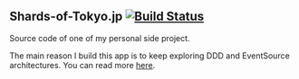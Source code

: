 ## Shards-of-Tokyo.jp [![Build Status](https://travis-ci.org/kubenstein/shards-of-tokyo.jp.png?branch=master)](https://travis-ci.org/kubenstein/shards-of-tokyo.jp)
Source code of one of my personal side project.

The main reason I build this app is to keep exploring DDD and EventSource architectures. You can read more [here](http://www.jakubniewczas.pl/#/blog/my-latests-ddd-eventsourced-app-architecture-walkthrough).
